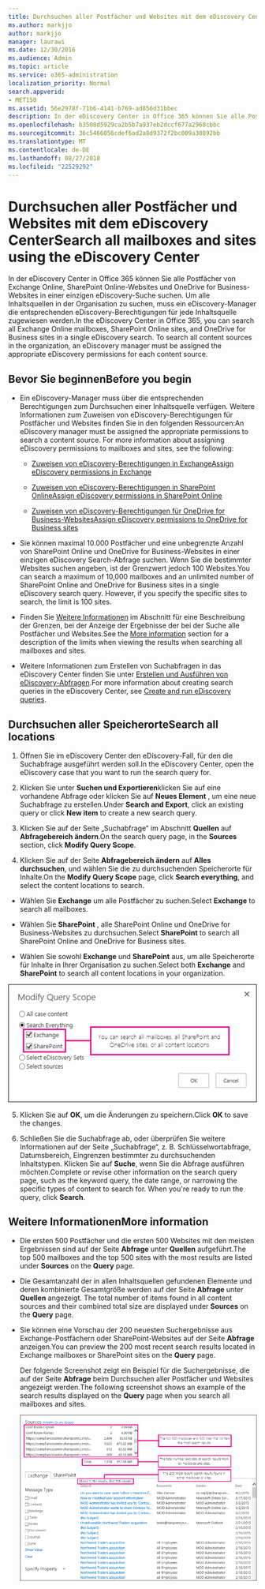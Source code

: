 ```yaml
---
title: Durchsuchen aller Postfächer und Websites mit dem eDiscovery Center
ms.author: markjjo
author: markjjo
manager: laurawi
ms.date: 12/30/2016
ms.audience: Admin
ms.topic: article
ms.service: o365-administration
localization_priority: Normal
search.appverid:
- MET150
ms.assetid: 56e2978f-71b6-4141-b769-ad856d31bbec
description: In der eDiscovery Center in Office 365 können Sie alle Postfächer von Exchange Online, SharePoint Online-Websites und OneDrive for Business-Websites in einer einzigen eDiscovery-Suche suchen. Um alle Inhaltsquellen in der Organisation zu suchen, muss ein eDiscovery-Manager die entsprechenden eDiscovery-Berechtigungen für jede Inhaltsquelle zugewiesen werden.
ms.openlocfilehash: b3508d5929ca2b5b7a937eb2dccf677a2968cbbc
ms.sourcegitcommit: 36c5466056cdef6ad2a8d9372f2bc009a30892bb
ms.translationtype: MT
ms.contentlocale: de-DE
ms.lasthandoff: 08/27/2018
ms.locfileid: "22529292"
---
```

# <a name="search-all-mailboxes-and-sites-using-the-ediscovery-center"></a><span data-ttu-id="65f95-104">Durchsuchen aller Postfächer und Websites mit dem eDiscovery Center</span><span class="sxs-lookup"><span data-stu-id="65f95-104">Search all mailboxes and sites using the eDiscovery Center</span></span>

<span data-ttu-id="65f95-p102">In der eDiscovery Center in Office 365 können Sie alle Postfächer von Exchange Online, SharePoint Online-Websites und OneDrive for Business-Websites in einer einzigen eDiscovery-Suche suchen. Um alle Inhaltsquellen in der Organisation zu suchen, muss ein eDiscovery-Manager die entsprechenden eDiscovery-Berechtigungen für jede Inhaltsquelle zugewiesen werden.</span><span class="sxs-lookup"><span data-stu-id="65f95-p102">In the eDiscovery Center in Office 365, you can search all Exchange Online mailboxes, SharePoint Online sites, and OneDrive for Business sites in a single eDiscovery search. To search all content sources in the organization, an eDiscovery manager must be assigned the appropriate eDiscovery permissions for each content source.</span></span> 
  
## <a name="before-you-begin"></a><span data-ttu-id="65f95-107">Bevor Sie beginnen</span><span class="sxs-lookup"><span data-stu-id="65f95-107">Before you begin</span></span>

- <span data-ttu-id="65f95-p103">Ein eDiscovery-Manager muss über die entsprechenden Berechtigungen zum Durchsuchen einer Inhaltsquelle verfügen. Weitere Informationen zum Zuweisen von eDiscovery-Berechtigungen für Postfächer und Websites finden Sie in den folgenden Ressourcen:</span><span class="sxs-lookup"><span data-stu-id="65f95-p103">An eDiscovery manager must be assigned the appropriate permissions to search a content source. For more information about assigning eDiscovery permissions to mailboxes and sites, see the following:</span></span> 
    
  - [<span data-ttu-id="65f95-110">Zuweisen von eDiscovery-Berechtigungen in Exchange</span><span class="sxs-lookup"><span data-stu-id="65f95-110">Assign eDiscovery permissions in Exchange</span></span>](https://go.microsoft.com/fwlink/p/?LinkId=526886)
    
  - [<span data-ttu-id="65f95-111">Zuweisen von eDiscovery-Berechtigungen in SharePoint Online</span><span class="sxs-lookup"><span data-stu-id="65f95-111">Assign eDiscovery permissions in SharePoint Online</span></span>](https://go.microsoft.com/fwlink/p/?LinkId=526885)
    
  - [<span data-ttu-id="65f95-112">Zuweisen von eDiscovery-Berechtigungen für OneDrive for Business-Websites</span><span class="sxs-lookup"><span data-stu-id="65f95-112">Assign eDiscovery permissions to OneDrive for Business sites</span></span>](assign-permissions-to-onedrive-for-business-sites.md)
    
- <span data-ttu-id="65f95-p104">Sie können maximal 10.000 Postfächer und eine unbegrenzte Anzahl von SharePoint Online und OneDrive for Business-Websites in einer einzigen eDiscovery Search-Abfrage suchen. Wenn Sie die bestimmter Websites suchen angeben, ist der Grenzwert jedoch 100 Websites.</span><span class="sxs-lookup"><span data-stu-id="65f95-p104">You can search a maximum of 10,000 mailboxes and an unlimited number of SharePoint Online and OneDrive for Business sites in a single eDiscovery search query. However, if you specify the specific sites to search, the limit is 100 sites.</span></span>
    
- <span data-ttu-id="65f95-115">Finden Sie [Weitere Informationen](search-all-mailboxes-and-sites-with-ediscovery.md#moreinfo) im Abschnitt für eine Beschreibung der Grenzen, bei der Anzeige der Ergebnisse der bei der Suche alle Postfächer und Websites.</span><span class="sxs-lookup"><span data-stu-id="65f95-115">See the [More information](search-all-mailboxes-and-sites-with-ediscovery.md#moreinfo) section for a description of the limits when viewing the results when searching all mailboxes and sites.</span></span> 
    
- <span data-ttu-id="65f95-116">Weitere Informationen zum Erstellen von Suchabfragen in das eDiscovery Center finden Sie unter [Erstellen und Ausführen von eDiscovery-Abfragen](https://go.microsoft.com/fwlink/p/?LinkID=404032).</span><span class="sxs-lookup"><span data-stu-id="65f95-116">For more information about creating search queries in the eDiscovery Center, see [Create and run eDiscovery queries](https://go.microsoft.com/fwlink/p/?LinkID=404032).</span></span>
    
## <a name="search-all-locations"></a><span data-ttu-id="65f95-117">Durchsuchen aller Speicherorte</span><span class="sxs-lookup"><span data-stu-id="65f95-117">Search all locations</span></span>

1. <span data-ttu-id="65f95-118">Öffnen Sie im eDiscovery Center den eDiscovery-Fall, für den die Suchabfrage ausgeführt werden soll.</span><span class="sxs-lookup"><span data-stu-id="65f95-118">In the eDiscovery Center, open the eDiscovery case that you want to run the search query for.</span></span>
    
2. <span data-ttu-id="65f95-119">Klicken Sie unter **Suchen und Exportieren**klicken Sie auf eine vorhandene Abfrage oder klicken Sie auf **Neues Element** , um eine neue Suchabfrage zu erstellen.</span><span class="sxs-lookup"><span data-stu-id="65f95-119">Under **Search and Export**, click an existing query or click **New item** to create a new search query.</span></span> 
    
3. <span data-ttu-id="65f95-120">Klicken Sie auf der Seite „Suchabfrage“ im Abschnitt **Quellen** auf **Abfragebereich ändern**.</span><span class="sxs-lookup"><span data-stu-id="65f95-120">On the search query page, in the **Sources** section, click **Modify Query Scope**.</span></span>
    
4. <span data-ttu-id="65f95-121">Klicken Sie auf der Seite **Abfragebereich ändern** auf **Alles durchsuchen**, und wählen Sie die zu durchsuchenden Speicherorte für Inhalte.</span><span class="sxs-lookup"><span data-stu-id="65f95-121">On the **Modify Query Scope** page, click **Search everything**, and select the content locations to search.</span></span>
    
  - <span data-ttu-id="65f95-122">Wählen Sie **Exchange** um alle Postfächer zu suchen.</span><span class="sxs-lookup"><span data-stu-id="65f95-122">Select **Exchange** to search all mailboxes.</span></span> 
    
  - <span data-ttu-id="65f95-123">Wählen Sie **SharePoint** , alle SharePoint Online und OneDrive for Business-Websites zu durchsuchen.</span><span class="sxs-lookup"><span data-stu-id="65f95-123">Select **SharePoint** to search all SharePoint Online and OneDrive for Business sites.</span></span> 
    
  - <span data-ttu-id="65f95-124">Wählen Sie sowohl **Exchange** und **SharePoint** aus, um alle Speicherorte für Inhalte in Ihrer Organisation zu suchen.</span><span class="sxs-lookup"><span data-stu-id="65f95-124">Select both **Exchange** and **SharePoint** to search all content locations in your organization.</span></span> 
    
![Durchsuchen aller Postfächer und Websites](media/e1f919ab-5596-43bb-a3c9-626cd41067b3.gif)
  
5. <span data-ttu-id="65f95-126">Klicken Sie auf **OK**, um die Änderungen zu speichern.</span><span class="sxs-lookup"><span data-stu-id="65f95-126">Click **OK** to save the changes.</span></span> 
    
6. <span data-ttu-id="65f95-p105">Schließen Sie die Suchabfrage ab, oder überprüfen Sie weitere Informationen auf der Seite „Suchabfrage“, z. B. Schlüsselwortabfrage, Datumsbereich, Eingrenzen bestimmter zu durchsuchenden Inhaltstypen. Klicken Sie auf **Suche**, wenn Sie die Abfrage ausführen möchten.</span><span class="sxs-lookup"><span data-stu-id="65f95-p105">Complete or revise other information on the search query page, such as the keyword query, the date range, or narrowing the specific types of content to search for. When you're ready to run the query, click **Search**.</span></span> 
    
## <a name="more-information"></a><span data-ttu-id="65f95-129">Weitere Informationen</span><span class="sxs-lookup"><span data-stu-id="65f95-129">More information</span></span>
<span data-ttu-id="65f95-130"><a name="moreinfo"> </a></span><span class="sxs-lookup"><span data-stu-id="65f95-130"></span></span>

- <span data-ttu-id="65f95-131">Die ersten 500 Postfächer und die ersten 500 Websites mit den meisten Ergebnissen sind auf der Seite **Abfrage** unter **Quellen** aufgeführt.</span><span class="sxs-lookup"><span data-stu-id="65f95-131">The top 500 mailboxes and the top 500 sites with the most results are listed under **Sources** on the **Query** page.</span></span> 
    
- <span data-ttu-id="65f95-132">Die Gesamtanzahl der in allen Inhaltsquellen gefundenen Elemente und deren kombinierte Gesamtgröße werden auf der Seite **Abfrage** unter **Quellen** angezeigt. 
</span><span class="sxs-lookup"><span data-stu-id="65f95-132">The total number of items found in all content sources and their combined total size are displayed under **Sources** on the **Query** page.</span></span> 
    
- <span data-ttu-id="65f95-133">Sie können eine Vorschau der 200 neuesten Suchergebnisse aus Exchange-Postfächern oder SharePoint-Websites auf der Seite **Abfrage** anzeigen.</span><span class="sxs-lookup"><span data-stu-id="65f95-133">You can preview the 200 most recent search results located in Exchange mailboxes or SharePoint sites on the **Query** page.</span></span> 
    
    <span data-ttu-id="65f95-134">Der folgende Screenshot zeigt ein Beispiel für die Suchergebnisse, die auf der Seite **Abfrage** beim Durchsuchen aller Postfächer und Websites angezeigt werden.</span><span class="sxs-lookup"><span data-stu-id="65f95-134">The following screenshot shows an example of the search results displayed on the **Query** page when you search all mailboxes and sites.</span></span> 
    
    ![Screenshot der Ergebnisse beim Durchsuchen aller Standorte](media/4bf430f6-41ab-4bf6-afa9-33c3f6fd8b16.gif)
  

